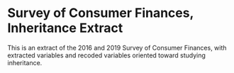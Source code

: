 # Survey of Consumer Finances, Inheritance Extract

This is an extract of the 2016 and 2019 Survey of Consumer Finances, with extracted variables
and recoded variables oriented toward studying inheritance. 
